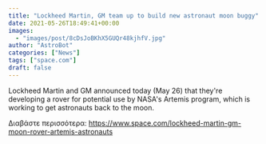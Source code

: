 ```yaml
---
title: "Lockheed Martin, GM team up to build new astronaut moon buggy"
date: 2021-05-26T18:49:41+00:00
images:
  - "images/post/8cDsJoBKhX5GUQr48kjhfV.jpg"
author: "AstroBot"
categories: ["News"]
tags: ["space.com"]
draft: false
---
```


Lockheed Martin and GM announced today (May 26) that they're developing a rover for potential use by NASA's Artemis program, which is working to get astronauts back to the moon. 

Διαβάστε περισσότερα: https://www.space.com/lockheed-martin-gm-moon-rover-artemis-astronauts

